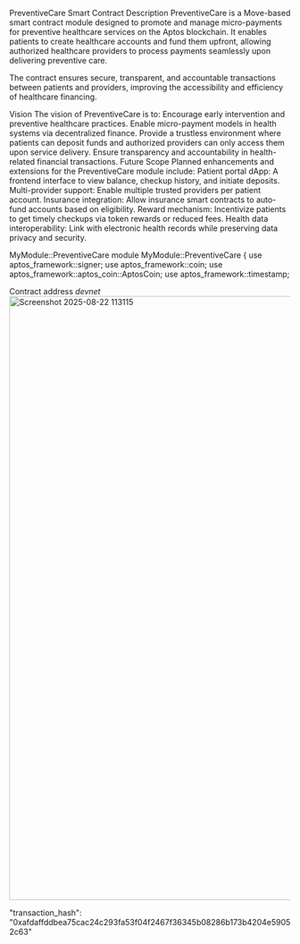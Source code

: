 PreventiveCare Smart Contract
 Description
PreventiveCare is a Move-based smart contract module designed to promote and manage micro-payments for preventive healthcare services on the Aptos blockchain. It enables patients to create healthcare accounts and fund them upfront, allowing authorized healthcare providers to process payments seamlessly upon delivering preventive care.

The contract ensures secure, transparent, and accountable transactions between patients and providers, improving the accessibility and efficiency of healthcare financing.

 Vision
The vision of PreventiveCare is to:
Encourage early intervention and preventive healthcare practices.
Enable micro-payment models in health systems via decentralized finance.
Provide a trustless environment where patients can deposit funds and authorized providers can only access them upon service delivery.
Ensure transparency and accountability in health-related financial transactions.
 Future Scope
Planned enhancements and extensions for the PreventiveCare module include:
Patient portal dApp: A frontend interface to view balance, checkup history, and initiate deposits.
Multi-provider support: Enable multiple trusted providers per patient account.
Insurance integration: Allow insurance smart contracts to auto-fund accounts based on eligibility.
Reward mechanism: Incentivize patients to get timely checkups via token rewards or reduced fees.
Health data interoperability: Link with electronic health records while preserving data privacy and security.

MyModule::PreventiveCare
module MyModule::PreventiveCare {
    use aptos_framework::signer;
    use aptos_framework::coin;
    use aptos_framework::aptos_coin::AptosCoin;
    use aptos_framework::timestamp;

   Contract address
   *devnet*
   <img width="1920" height="1080" alt="Screenshot 2025-08-22 113115" src="https://github.com/user-attachments/assets/16f97758-6215-4d5e-8351-cd9e208dd705" />

   "transaction_hash": "0xafdaffddbea75cac24c293fa53f04f2467f36345b08286b173b4204e59052c63"
